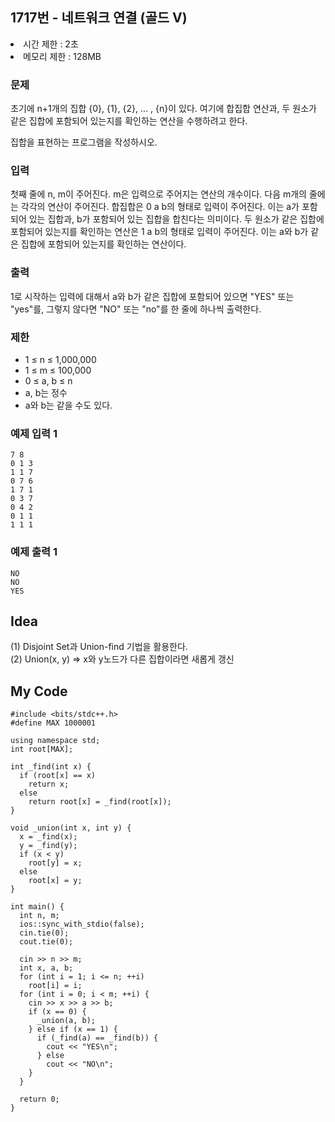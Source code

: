 ## 1717번 - 네트워크 연결 (골드 V)

<li>시간 제한 : 2초</li>
<li>메모리 제한 : 128MB</li>

### 문제
초기에 n+1개의 집합 &#123;0&#125;, &#123;1&#125;, &#123;2&#125;, ... , &#123;n&#125;이 있다. 여기에 합집합 연산과, 두 원소가 같은 집합에 포함되어 있는지를 확인하는 연산을 수행하려고 한다.<br>

집합을 표현하는 프로그램을 작성하시오.<br>

### 입력
첫째 줄에 n, m이 주어진다. m은 입력으로 주어지는 연산의 개수이다. 다음 m개의 줄에는 각각의 연산이 주어진다. 합집합은 0 a b의 형태로 입력이 주어진다. 이는 a가 포함되어 있는 집합과, b가 포함되어 있는 집합을 합친다는 의미이다. 두 원소가 같은 집합에 포함되어 있는지를 확인하는 연산은 1 a b의 형태로 입력이 주어진다. 이는 a와 b가 같은 집합에 포함되어 있는지를 확인하는 연산이다.<br>

### 출력
1로 시작하는 입력에 대해서 a와 b가 같은 집합에 포함되어 있으면 "YES" 또는 "yes"를, 그렇지 않다면 "NO" 또는 "no"를 한 줄에 하나씩 출력한다.<br>

### 제한
- 1 ≤ n ≤ 1,000,000 
- 1 ≤ m ≤ 100,000 
- 0 ≤ a, b ≤ n 
- a, b는 정수
- a와 b는 같을 수도 있다.
 
### 예제 입력 1
```
7 8
0 1 3
1 1 7
0 7 6
1 7 1
0 3 7
0 4 2
0 1 1
1 1 1
```
### 예제 출력 1
```
NO
NO
YES
```

## Idea
(1) Disjoint Set과 Union-find 기법을 활용한다.<br>
(2) Union(x, y) => x와 y노드가 다른 집합이라면 새롭게 갱신<br>

## My Code
```
#include <bits/stdc++.h>
#define MAX 1000001

using namespace std;
int root[MAX];

int _find(int x) {
  if (root[x] == x)
    return x;
  else
    return root[x] = _find(root[x]);
}

void _union(int x, int y) {
  x = _find(x);
  y = _find(y);
  if (x < y)
    root[y] = x;
  else
    root[x] = y;
}

int main() {
  int n, m;
  ios::sync_with_stdio(false);
  cin.tie(0);
  cout.tie(0);

  cin >> n >> m;
  int x, a, b;
  for (int i = 1; i <= n; ++i)
    root[i] = i;
  for (int i = 0; i < m; ++i) {
    cin >> x >> a >> b;
    if (x == 0) {
      _union(a, b);
    } else if (x == 1) {
      if (_find(a) == _find(b)) {
        cout << "YES\n";
      } else
        cout << "NO\n";
    }
  }

  return 0;
}
```
